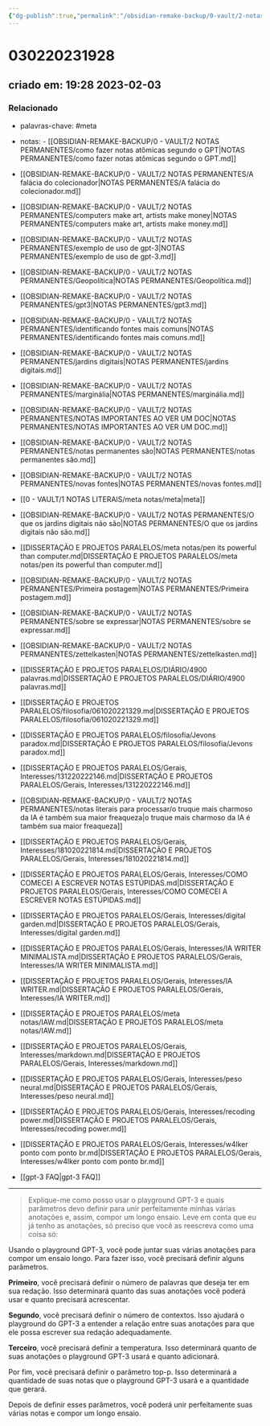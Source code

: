 ```yaml
---
{"dg-publish":true,"permalink":"/obsidian-remake-backup/0-vault/2-notas-permanentes/meta-030220231928/","tags":["permanente","meta"],"dgHomeLink":true,"dgShowLocalGraph":true,"dgShowFileTree":true,"dgEnableSearch":true,"noteIcon":""}
---
```


# 030220231928

## criado em: 19:28 2023-02-03

### Relacionado

- palavras-chave: #meta
- notas: - [[OBSIDIAN-REMAKE-BACKUP/0 - VAULT/2 NOTAS PERMANENTES/como fazer notas atômicas segundo o GPT\|NOTAS PERMANENTES/como fazer notas atômicas segundo o GPT.md]]
- [[OBSIDIAN-REMAKE-BACKUP/0 - VAULT/2 NOTAS PERMANENTES/A falácia do colecionador\|NOTAS PERMANENTES/A falácia do colecionador.md]]
- [[OBSIDIAN-REMAKE-BACKUP/0 - VAULT/2 NOTAS PERMANENTES/computers make art, artists make money\|NOTAS PERMANENTES/computers make art, artists make money.md]]
- [[OBSIDIAN-REMAKE-BACKUP/0 - VAULT/2 NOTAS PERMANENTES/exemplo de uso de gpt-3\|NOTAS PERMANENTES/exemplo de uso de gpt-3.md]]
- [[OBSIDIAN-REMAKE-BACKUP/0 - VAULT/2 NOTAS PERMANENTES/Geopolítica\|NOTAS PERMANENTES/Geopolítica.md]]
- [[OBSIDIAN-REMAKE-BACKUP/0 - VAULT/2 NOTAS PERMANENTES/gpt3\|NOTAS PERMANENTES/gpt3.md]]
- [[OBSIDIAN-REMAKE-BACKUP/0 - VAULT/2 NOTAS PERMANENTES/identificando fontes mais comuns\|NOTAS PERMANENTES/identificando fontes mais comuns.md]]
- [[OBSIDIAN-REMAKE-BACKUP/0 - VAULT/2 NOTAS PERMANENTES/jardins digitais\|NOTAS PERMANENTES/jardins digitais.md]]
- [[OBSIDIAN-REMAKE-BACKUP/0 - VAULT/2 NOTAS PERMANENTES/marginália\|NOTAS PERMANENTES/marginália.md]]
- [[OBSIDIAN-REMAKE-BACKUP/0 - VAULT/2 NOTAS PERMANENTES/NOTAS IMPORTANTES AO VER UM DOC\|NOTAS PERMANENTES/NOTAS IMPORTANTES AO VER UM DOC.md]]
- [[OBSIDIAN-REMAKE-BACKUP/0 - VAULT/2 NOTAS PERMANENTES/notas permanentes são\|NOTAS PERMANENTES/notas permanentes são.md]]
- [[OBSIDIAN-REMAKE-BACKUP/0 - VAULT/2 NOTAS PERMANENTES/novas fontes\|NOTAS PERMANENTES/novas fontes.md]]
- [[0 - VAULT/1 NOTAS LITERAIS/meta notas/meta\|meta]]
- [[OBSIDIAN-REMAKE-BACKUP/0 - VAULT/2 NOTAS PERMANENTES/O que os jardins digitais não são\|NOTAS PERMANENTES/O que os jardins digitais não são.md]]
- [[DISSERTAÇÃO E PROJETOS PARALELOS/meta notas/pen its powerful than computer.md\|DISSERTAÇÃO E PROJETOS PARALELOS/meta notas/pen its powerful than computer.md]]
- [[OBSIDIAN-REMAKE-BACKUP/0 - VAULT/2 NOTAS PERMANENTES/Primeira postagem\|NOTAS PERMANENTES/Primeira postagem.md]]
- [[OBSIDIAN-REMAKE-BACKUP/0 - VAULT/2 NOTAS PERMANENTES/sobre se expressar\|NOTAS PERMANENTES/sobre se expressar.md]]
- [[OBSIDIAN-REMAKE-BACKUP/0 - VAULT/2 NOTAS PERMANENTES/zettelkasten\|NOTAS PERMANENTES/zettelkasten.md]]
- [[DISSERTAÇÃO E PROJETOS PARALELOS/DIÁRIO/4900 palavras.md\|DISSERTAÇÃO E PROJETOS PARALELOS/DIÁRIO/4900 palavras.md]]
- [[DISSERTAÇÃO E PROJETOS PARALELOS/filosofia/061020221329.md\|DISSERTAÇÃO E PROJETOS PARALELOS/filosofia/061020221329.md]]
- [[DISSERTAÇÃO E PROJETOS PARALELOS/filosofia/Jevons paradox.md\|DISSERTAÇÃO E PROJETOS PARALELOS/filosofia/Jevons paradox.md]]
- [[DISSERTAÇÃO E PROJETOS PARALELOS/Gerais, Interesses/131220222146.md\|DISSERTAÇÃO E PROJETOS PARALELOS/Gerais, Interesses/131220222146.md]]
- [[OBSIDIAN-REMAKE-BACKUP/0 - VAULT/2 NOTAS PERMANENTES/notas literais para processar/o truque mais charmoso da IA é também sua maior freaqueza\|o truque mais charmoso da IA é também sua maior freaqueza]]
- [[DISSERTAÇÃO E PROJETOS PARALELOS/Gerais, Interesses/181020221814.md\|DISSERTAÇÃO E PROJETOS PARALELOS/Gerais, Interesses/181020221814.md]]
- [[DISSERTAÇÃO E PROJETOS PARALELOS/Gerais, Interesses/COMO COMECEI A ESCREVER NOTAS ESTÚPIDAS.md\|DISSERTAÇÃO E PROJETOS PARALELOS/Gerais, Interesses/COMO COMECEI A ESCREVER NOTAS ESTÚPIDAS.md]]
- [[DISSERTAÇÃO E PROJETOS PARALELOS/Gerais, Interesses/digital garden.md\|DISSERTAÇÃO E PROJETOS PARALELOS/Gerais, Interesses/digital garden.md]]
- [[DISSERTAÇÃO E PROJETOS PARALELOS/Gerais, Interesses/IA WRITER MINIMALISTA.md\|DISSERTAÇÃO E PROJETOS PARALELOS/Gerais, Interesses/IA WRITER MINIMALISTA.md]]
- [[DISSERTAÇÃO E PROJETOS PARALELOS/Gerais, Interesses/IA WRITER.md\|DISSERTAÇÃO E PROJETOS PARALELOS/Gerais, Interesses/IA WRITER.md]]
- [[DISSERTAÇÃO E PROJETOS PARALELOS/meta notas/IAW.md\|DISSERTAÇÃO E PROJETOS PARALELOS/meta notas/IAW.md]]
- [[DISSERTAÇÃO E PROJETOS PARALELOS/Gerais, Interesses/markdown.md\|DISSERTAÇÃO E PROJETOS PARALELOS/Gerais, Interesses/markdown.md]]
- [[DISSERTAÇÃO E PROJETOS PARALELOS/Gerais, Interesses/peso neural.md\|DISSERTAÇÃO E PROJETOS PARALELOS/Gerais, Interesses/peso neural.md]]
- [[DISSERTAÇÃO E PROJETOS PARALELOS/Gerais, Interesses/recoding power.md\|DISSERTAÇÃO E PROJETOS PARALELOS/Gerais, Interesses/recoding power.md]]
- [[DISSERTAÇÃO E PROJETOS PARALELOS/Gerais, Interesses/w4lker ponto com ponto br.md\|DISSERTAÇÃO E PROJETOS PARALELOS/Gerais, Interesses/w4lker ponto com ponto br.md]]

- [[gpt-3 FAQ\|gpt-3 FAQ]]
---


>Explique-me como posso usar o playground GPT-3 e quais parâmetros devo definir para unir perfeitamente minhas várias anotações e, assim, compor um longo ensaio. Leve em conta que eu já tenho as anotações, só preciso que você as reescreva como uma coisa só:

Usando o playground GPT-3, você pode juntar suas várias anotações para compor um ensaio longo. Para fazer isso, você precisará definir alguns parâmetros.

**Primeiro**, você precisará definir o número de palavras que deseja ter em sua redação. Isso determinará quanto das suas anotações você poderá usar e quanto precisará acrescentar.

**Segundo**, você precisará definir o número de contextos. Isso ajudará o playground do GPT-3 a entender a relação entre suas anotações para que ele possa escrever sua redação adequadamente.

**Terceiro**, você precisará definir a temperatura. Isso determinará quanto de suas anotações o playground GPT-3 usará e quanto adicionará.

Por fim, você precisará definir o parâmetro top-p. Isso determinará a quantidade de suas notas que o playground GPT-3 usará e a quantidade que gerará.

Depois de definir esses parâmetros, você poderá unir perfeitamente suas várias notas e compor um longo ensaio.
